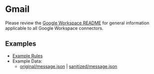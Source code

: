 # Gmail

Please review the [Google Workspace README](../README.md) for general information applicable to
all Google Workspace connectors.

## Examples

- [Example Rules](gmail.yaml)
- Example Data:
  - [original/message.json](example-api-responses/original/message.json) |
    [sanitized/message.json](example-api-responses/sanitized/message.json)

